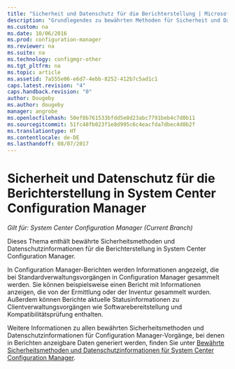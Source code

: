 ```yaml
---
title: "Sicherheit und Datenschutz für die Berichterstellung | Microsoft-Dokumentation"
description: "Grundlegendes zu bewährten Methoden für Sicherheit und Datenschutz, wenn Sie die Berichterstellungsfunktionen in Configuration Manager verwenden."
ms.custom: na
ms.date: 10/06/2016
ms.prod: configuration-manager
ms.reviewer: na
ms.suite: na
ms.technology: configmgr-other
ms.tgt_pltfrm: na
ms.topic: article
ms.assetid: 7a555e06-e6d7-4ebb-8252-412b7c5ad1c1
caps.latest.revision: "4"
caps.handback.revision: "0"
author: Dougeby
ms.author: dougeby
manager: angrobe
ms.openlocfilehash: 50ef8b761533bfdd5e8d23abc7791beb4c7d0b11
ms.sourcegitcommit: 51fc48fb023f1e8d995c6c4eacfda7dbec4d0b2f
ms.translationtype: HT
ms.contentlocale: de-DE
ms.lasthandoff: 08/07/2017
---
```

# <a name="security-and-privacy-for-reporting-in-system-center-configuration-manager"></a>Sicherheit und Datenschutz für die Berichterstellung in System Center Configuration Manager

*Gilt für: System Center Configuration Manager (Current Branch)*

Dieses Thema enthält bewährte Sicherheitsmethoden und Datenschutzinformationen für die Berichterstellung in System Center Configuration Manager.  

 In Configuration Manager-Berichten werden Informationen angezeigt, die bei Standardverwaltungsvorgängen in Configuration Manager gesammelt werden. Sie können beispielsweise einen Bericht mit Informationen anzeigen, die von der Ermittlung oder der Inventur gesammelt wurden. Außerdem können Berichte aktuelle Statusinformationen zu Clientverwaltungsvorgängen wie Softwarebereitstellung und Kompatibilitätsprüfung enthalten.  

 Weitere Informationen zu allen bewährten Sicherheitsmethoden und Datenschutzinformationen für Configuration Manager-Vorgänge, bei denen in Berichten anzeigbare Daten generiert werden, finden Sie unter [Bewährte Sicherheitsmethoden und Datenschutzinformationen für System Center Configuration Manager](../../plan-design/security/security-best-practices-and-privacy-information.md).  
